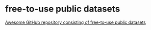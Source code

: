 # free-to-use public datasets

[Awesome GitHub repository consisting of free-to-use public datasets](https://github.com/awesomedata/awesome-public-datasets)

